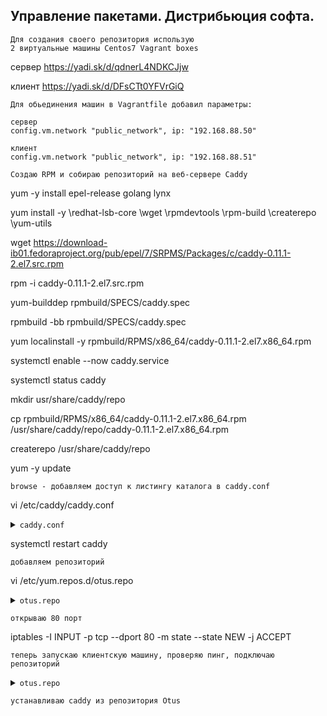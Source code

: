 Управление пакетами. Дистрибьюция софта.
----------------------------------------
    Для создания своего репозитория использую 
    2 виртуальные машины Centos7 Vagrant boxes
    
сервер https://yadi.sk/d/qdnerL4NDKCJjw
    
клиент https://yadi.sk/d/DFsCTt0YFVrGiQ
    
    Для обьединения машин в Vagrantfile добавил параметры:
    
    сервер    
    config.vm.network "public_network", ip: "192.168.88.50"
    
    клиент
    config.vm.network "public_network", ip: "192.168.88.51"

    Создаю RPM и собираю репозиторий на веб-сервере Caddy

yum -y install epel-release golang lynx

yum install -y \redhat-lsb-core \wget \rpmdevtools \rpm-build \createrepo \yum-utils

wget https://download-ib01.fedoraproject.org/pub/epel/7/SRPMS/Packages/c/caddy-0.11.1-2.el7.src.rpm

rpm -i caddy-0.11.1-2.el7.src.rpm

yum-builddep rpmbuild/SPECS/caddy.spec

rpmbuild -bb rpmbuild/SPECS/caddy.spec

yum localinstall -y rpmbuild/RPMS/x86_64/caddy-0.11.1-2.el7.x86_64.rpm

systemctl enable --now caddy.service

systemctl status caddy

mkdir usr/share/caddy/repo

cp rpmbuild/RPMS/x86_64/caddy-0.11.1-2.el7.x86_64.rpm /usr/share/caddy/repo/caddy-0.11.1-2.el7.x86_64.rpm

createrepo /usr/share/caddy/repo

yum -y update

    browse - добавляем доступ к листингу каталога в caddy.conf

vi /etc/caddy/caddy.conf

<details>
<summary><code>caddy.conf</code></summary>

    :80 {
        gzip
        root /usr/share/caddy
        browse
    }

    import conf.d/*.conf

</details>

systemctl restart caddy

    добавляем репозиторий

vi  /etc/yum.repos.d/otus.repo
    
<details>
<summary><code>otus.repo</code></summary>
    
    [otus]
    name=otus-linux
    baseurl=http://localhost/repo
    gpgcheck=0
    enabled=1
    
</details>

    открываю 80 порт

iptables -I INPUT -p tcp --dport 80 -m state --state NEW -j ACCEPT

    теперь запускаю клиентскую машину, проверяю пинг, подключаю репозиторий

<details>
<summary><code>otus.repo</code></summary>
    
    [otus]
    name=otus-linux
    baseurl=http://192.168.88.50/repo
    gpgcheck=0
    enabled=1
    
</details>

    устанавливаю caddy из репозитория Otus